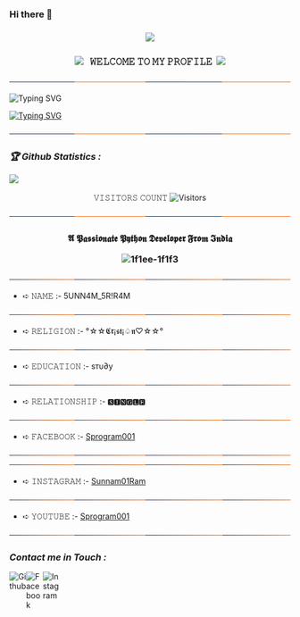 ### Hi there 👋

<!--
**sunnamsriram1/sunnamsriram1** is a ✨ _special_ ✨ repository because its `README.md` (this file) appears on your GitHub profile.


<!-- Github README --> <!--...-->


### <!--<p align="center"><img src="https://img.shields.io/badge/I Am 🅿🆈🆃🅷🅾🅽- NOOB PROGRAMMER-green?colorA=%23ff0000&colorB=%23017e40&style=flat-square"> -->
<p align="center"><img src="https://img.shields.io/badge/I Am 🅿🆈🆃🅷🅾🅽- NOOB PROGRAMMER-green?colorA=%23FF9933&colorB=%23017e40&style=flat-square">

</i></b></h3>
<h3 align="center">
  <img src="https://emoji.discord.st/emojis/768b108d-274f-4f44-a634-8477b16efce7.gif" width="25">
  &nbsp; 𝚆𝙴𝙻𝙲𝙾𝙼𝙴 𝚃𝙾 𝙼𝚈 𝙿𝚁𝙾𝙵𝙸𝙻𝙴&nbsp;
  <img src="https://emoji.discord.st/emojis/768b108d-274f-4f44-a634-8477b16efce7.gif" width="25">
</h3>
<img align="center" alt="line" src="https://github.com/sunnamsriram1/sunnamsriram1/blob/main/Img/img1.svg">



![Typing SVG](https://readme-typing-svg.herokuapp.com?color=%23F70B10&size=27&lines=𝙸+𝙰𝙼+𝙸𝙽𝙽𝙾𝙲𝙴𝙽𝚃+𝙱𝙾𝚈;+𝐈𝐓'𝐬+𝐍𝐎𝐓+𝐉𝐔𝐒𝐓+𝐀+𝐍𝐀𝐌𝐄+𝐁𝐑𝐎;𝕀𝕋'𝕤+𝔸+𝔹ℝ𝔸ℕ𝔻;тнαик+уσυ+єνєяуσиє;𝐋𝐎𝐕𝐄+𝐔+𝐀𝐋𝐋+𝐅𝐑𝐈𝐄𝐍𝐃𝐒)


[![Typing SVG](https://readme-typing-svg.herokuapp.com?color=%23F70B10&size=27&lines=𝙸+𝙰𝙼+𝙸𝙽𝙽𝙾𝙲𝙴𝙽𝚃+𝙱𝙾𝚈;+𝐈𝐓'𝐬+𝐍𝐎𝐓+𝐉𝐔𝐒𝐓+𝐀+𝐍𝐀𝐌𝐄+𝐁𝐑𝐎;𝕀𝕋'𝕤+𝔸+𝔹ℝ𝔸ℕ𝔻;тнαик+уσυ+єνєяуσиє;𝐋𝐎𝐕𝐄+𝐔+𝐀𝐋𝐋+𝐅𝐑𝐈𝐄𝐍𝐃𝐒)](https://git.io/typing-svg)




<!--[![Typing SVG](https://readme-typing-svg.herokuapp.com?color=%23F70B10&size=27&lines=𝙸+𝙰𝙼+𝙸𝙽𝙽𝙾𝙲𝙴𝙽𝚃+𝙱𝙾𝚈;+𝐈𝐓'𝐬+𝐍𝐎𝐓+𝐉𝐔𝐒𝐓+𝐀+𝐍𝐀𝐌𝐄+𝐁𝐑𝐎;𝕀𝕋'𝕤+𝔸+𝔹ℝ𝔸ℕ𝔻;тнαик+уσυ+єνєяуσиє;𝐋𝐎𝐕𝐄+𝐔+𝐀𝐋𝐋+𝐅𝐑𝐈𝐄𝐍𝐃𝐒)](https://git.io/typing-svg) -->
<img align="center" alt="line" src="https://github.com/sunnamsriram1/sunnamsriram1/blob/main/Img/img1.svg">

<h3><b><i>🏆 Github Statistics :</i></b></h3>
<a href="https://github.com/sunnamsriram1"><img width=550 src="https://github-profile-trophy.vercel.app/?username=MUMIT-404-CYBER&theme=dracula&no-frame=true&title=Followers,Stars,Commit,Repository,Issues"/></a>

</p>
<p align="center"> 
 𝚅𝙸𝚂𝙸𝚃𝙾𝚁𝚂 𝙲𝙾𝚄𝙽𝚃
 <img src="https://profile-counter.glitch.me/sunnamsriram1/count.svg" alt="Visitors">
</p>

<img align="center" alt="line" src="https://github.com/sunnamsriram1/sunnamsriram1/blob/main/Img/img1.svg">



<h3 align="center">𝕬 𝕻𝖆𝖘𝖘𝖎𝖔𝖓𝖆𝖙𝖊 𝕻𝖞𝖙𝖍𝖔𝖓 𝕯𝖊𝖛𝖊𝖑𝖔𝖕𝖊𝖗 𝕱𝖗𝖔𝖒 𝕴𝖓𝖉𝖎𝖆 
  
![1f1ee-1f1f3](https://github.com/sunnamsriram1/sunnamsriram1/assets/59051820/7ac28eb5-69d0-489d-8439-12c8112f3af3)


</h3>

<img align="center" alt="line" src="https://github.com/sunnamsriram1/sunnamsriram1/blob/main/Img/img2.svg">

- ➪ 𝙽𝙰𝙼𝙴 :- 5UNN4M_5R!R4M

<img align="center" alt="line" src="https://github.com/sunnamsriram1/sunnamsriram1/blob/main/Img/img2.svg">

- ➪ 𝚁𝙴𝙻𝙸𝙶𝙸𝙾𝙽 :- °☆☆𝕮𝖗¡𝖘𝖙¡♤𝖓♡☆☆°

<img align="center" alt="line" src="https://github.com/sunnamsriram1/sunnamsriram1/blob/main/Img/img2.svg">

- ➪ 𝙴𝙳𝚄𝙲𝙰𝚃𝙸𝙾𝙽 :- ѕтυ∂у

<img align="center" alt="line" src="https://github.com/sunnamsriram1/sunnamsriram1/blob/main/Img/img2.svg">

- ➪ 𝚁𝙴𝙻𝙰𝚃𝙸𝙾𝙽𝚂𝙷𝙸𝙿 :- 🆂🅸🅽🅶🅻🅴

<img align="center" alt="line" src="https://github.com/sunnamsriram1/sunnamsriram1/blob/main/Img/img2.svg">

- ➪ 𝙵𝙰𝙲𝙴𝙱𝙾𝙾𝙺 :- [Sprogram001](https://www.facebook.com/sriram.sunnam)

<img align="center" alt="line" src="https://github.com/sunnamsriram1/sunnamsriram1/blob/main/Img/img2.svg">


<img align="center" alt="line" src="https://github.com/sunnamsriram1/sunnamsriram1/blob/main/Img/img2.svg">

- ➪ 𝙸𝙽𝚂𝚃𝙰𝙶𝚁𝙰𝙼 :- [Sunnam01Ram](https://www.instagram.com/sunnam01ram/)

<img align="center" alt="line" src="https://github.com/sunnamsriram1/sunnamsriram1/blob/main/Img/img2.svg">

- ➪ 𝚈𝙾𝚄𝚃𝚄𝙱𝙴 :- [Sprogram001](https://www.youtube.com/channel/UC3Q29VN86_aNP9fjRW5wZaQ)

<img align="center" alt="line" src="https://github.com/sunnamsriram1/sunnamsriram1/blob/main/Img/img2.svg">


<h3><b><i> Contact me in Touch :</i></b></h3>
<a href="https://github.com/sunnamsriram1"><img align="left" title="Github" alt="Github" width="30px" src="https://cdn.jsdelivr.net/npm/simple-icons@3.0.1/icons/github.svg" /></a>
<a href="https://www.facebook.com/sriram.sunnam"><img align="left" title="Facebook" alt="Facebook" width="30px" src="https://raw.githubusercontent.com/rahuldkjain/github-profile-readme-generator/master/src/images/icons/Social/facebook.svg" /></a>
<a href="https://www.instagram.com/sunnam01ram/"><img align="left" title="Instagram" alt="Instagram" width="30px" src="https://raw.githubusercontent.com/rahuldkjain/github-profile-readme-generator/master/src/images/icons/Social/instagram.svg" /></a>





